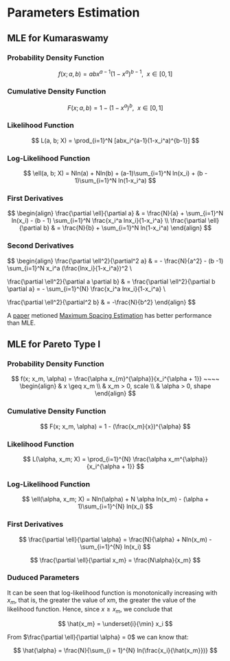 # Parameters Estimation

## MLE for Kumaraswamy

### Probability Density Function

$$
f(x; a, b) = abx^{a-1}(1-x^a)^{b-1}, ~~ x\in[0,1]
$$

### Cumulative Density Function

$$
F(x; a, b) = 1-(1-x^a)^{b}, ~~ x\in[0,1]
$$

### Likelihood Function

$$
L(a, b; X) = \prod_{i=1}^N [abx_i^{a-1}(1-x_i^a)^{b-1}]
$$

### Log-Likelihood Function

$$
\ell(a, b; X) = Nln(a) + Nln(b) + (a-1)\sum_{i=1}^N ln(x_i) + (b - 1)\sum_{i=1}^N ln(1-x_i^a)
$$

### First Derivatives

$$
\begin{align}
\frac{\partial \ell}{\partial a} & = \frac{N}{a} + \sum_{i=1}^N ln(x_i) - (b - 1) \sum_{i=1}^N \frac{x_i^a lnx_i}{1-x_i^a} \\
\frac{\partial \ell}{\partial b} & = \frac{N}{b} + \sum_{i=1}^N ln(1-x_i^a)
\end{align}
$$

### Second Derivatives

$$
\begin{align}
\frac{\partial \ell^2}{\partial^2 a} & = - \frac{N}{a^2} - (b -1) \sum_{i=1}^N x_i^a (\frac{lnx_i}{1-x_i^a})^2 \\

\frac{\partial \ell^2}{\partial a \partial b} & = \frac{\partial \ell^2}{\partial b \partial a} = - \sum_{i=1}^{N} \frac{x_i^a lnx_i}{1-x_i^a} \\

\frac{\partial \ell^2}{\partial^2 b} & = -\frac{N}{b^2}
\end{align}
$$

A [paper](https://www.tandfonline.com/doi/abs/10.1080/03610918.2014.957840) metioned [Maximum Spacing Estimation](https://en.wikipedia.org/wiki/Maximum_spacing_estimation) has better performance than MLE.

## MLE for Pareto Type I

### Probability Density Function

$$
f(x; x_m, \alpha) = \frac{\alpha x_{m}^{\alpha}}{x_i^{\alpha + 1}} ~~~~
\begin{align}
& x \geq x_m \\
& x_m > 0, scale \\
& \alpha > 0, shape
\end{align}
$$

### Cumulative Density Function

$$
F(x; x_m, \alpha) = 1 - (\frac{x_m}{x})^{\alpha}
$$

### Likelihood Function

$$
L(\alpha, x_m; X) = \prod_{i=1}^{N} \frac{\alpha x_m^{\alpha}}{x_i^{\alpha + 1}}
$$

### Log-Likelihood Function

$$
\ell(\alpha, x_m; X) = Nln(\alpha) + N \alpha ln(x_m) - (\alpha + 1)\sum_{i=1}^{N} ln(x_i) 
$$

### First Derivatives

$$
\frac{\partial \ell}{\partial \alpha} = \frac{N}{\alpha} + Nln(x_m) - \sum_{i=1}^{N} ln(x_i) 
$$

$$
\frac{\partial \ell}{\partial x_m} = \frac{N\alpha}{x_m}
$$

### Duduced Parameters

It can be seen that log-likelihood function is monotonically increasing with $x_m$, that is, the greater the value of xm, the greater the value of the likelihood function. Hence, since $x \geq x_m$, we conclude that

$$
\hat{x_m} = \underset{i}{\min} x_i
$$

From $\frac{\partial \ell}{\partial \alpha} = 0$ we can know that:

$$
\hat{\alpha} = \frac{N}{\sum_{i = 1}^{N} ln(\frac{x_i}{\hat{x_m}})}
$$